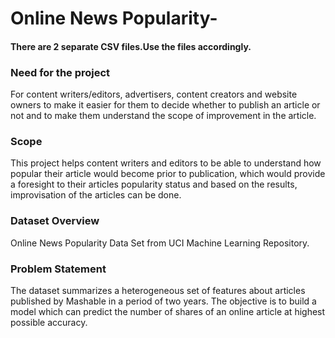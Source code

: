 # Online News Popularity-

#### There are 2 separate CSV files.Use the files accordingly.

### Need for the project
For content writers/editors, advertisers, content creators and website owners to make it easier for them to decide whether to publish an article or not and to make them understand the scope of improvement in the article.

### Scope
This project helps content writers and editors to be able to understand how popular their article would become prior to publication, which would provide a foresight to their articles popularity status and based on the results, improvisation of the articles can be done.

### Dataset Overview
Online News Popularity Data Set from UCI Machine Learning Repository.

### Problem Statement
The dataset summarizes a heterogeneous set of features about articles published by Mashable in a period of two years. The objective is to build a model which can predict the number of shares of an online article at highest possible accuracy.

### 
